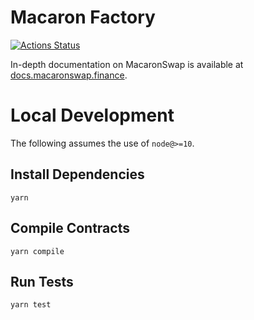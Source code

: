 # Macaron Factory

[![Actions Status](https://github.com/macaronswap/macaron-swap-core/workflows/CI/badge.svg)](https://github.com/macaronswap/macaron-swap-core/actions)

In-depth documentation on MacaronSwap is available at [docs.macaronswap.finance](https://docs.macaronswap.finance/).

# Local Development

The following assumes the use of `node@>=10`.

## Install Dependencies

`yarn`

## Compile Contracts

`yarn compile`

## Run Tests

`yarn test`
